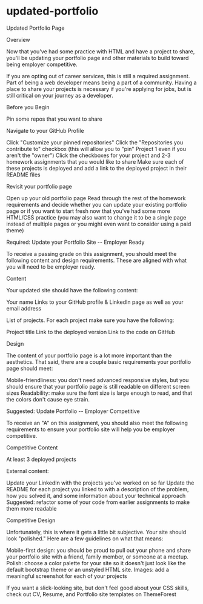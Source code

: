 # updated-portfolio
Updated Portfolio Page

Overview

Now that you've had some practice with HTML and have a project to share, you'll be updating your portfolio page and other materials to build toward being employer competitive.

If you are opting out of career services, this is still a required assignment. Part of being a web developer means being a part of a community. Having a place to share your projects is necessary if you're applying for jobs, but is still critical on your journey as a developer.

Before you Begin

Pin some repos that you want to share

Navigate to your GitHub Profile

Click "Customize your pinned repositories" Click the "Repositories you contribute to" checkbox (this will allow you to "pin" Project 1 even if you aren't the "owner") Click the checkboxes for your project and 2-3 homework assignments that you would like to share Make sure each of these projects is deployed and add a link to the deployed project in their README files

Revisit your portfolio page

Open up your old portfolio page Read through the rest of the homework requirements and decide whether you can update your existing portfolio page or if you want to start fresh now that you've had some more HTML/CSS practice (you may also want to change it to be a single page instead of multiple pages or you might even want to consider using a paid theme)

Required: Update your Portfolio Site -- Employer Ready

To receive a passing grade on this assignment, you should meet the following content and design requirements. These are aligned with what you will need to be employer ready.

Content

Your updated site should have the following content:

Your name Links to your GitHub profile & LinkedIn page as well as your email address

List of projects. For each project make sure you have the following:

Project title Link to the deployed version Link to the code on GitHub

Design

The content of your portfolio page is a lot more important than the aesthetics. That said, there are a couple basic requirements your portfolio page should meet:

Mobile-friendliness: you don't need advanced responsive styles, but you should ensure that your portfolio page is still readable on different screen sizes Readability: make sure the font size is large enough to read, and that the colors don't cause eye strain.

Suggested: Update Portfolio -- Employer Competitive

To receive an "A" on this assignment, you should also meet the following requirements to ensure your portfolio site will help you be employer competitive.

Competitive Content

At least 3 deployed projects

External content:

Update your LinkedIn with the projects you've worked on so far Update the README for each project you linked to with a description of the problem, how you solved it, and some information about your technical approach Suggested: refactor some of your code from earlier assignments to make them more readable

Competitive Design

Unfortunately, this is where it gets a little bit subjective. Your site should look "polished." Here are a few guidelines on what that means:

Mobile-first design: you should be proud to pull out your phone and share your portfolio site with a friend, family member, or someone at a meetup. Polish: choose a color palette for your site so it doesn't just look like the default bootstrap theme or an unstyled HTML site. Images: add a meaningful screenshot for each of your projects

If you want a slick-looking site, but don't feel good about your CSS skills, check out CV, Resume, and Portfolio site templates on ThemeForest